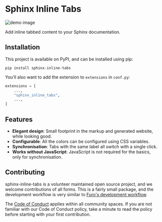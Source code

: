 # Sphinx Inline Tabs

![demo image](https://raw.githubusercontent.com/pradyunsg/sphinx-inline-tabs/main/docs/_static/demo.png)

<!-- start-include-here -->

Add inline tabbed content to your Sphinx documentation.

## Installation

This project is available on PyPI, and can be installed using pip:

```
pip install sphinx-inline-tabs
```

You'll also want to add the extension to `extensions` in `conf.py`:

```python
extensions = [
    ...,
    "sphinx_inline_tabs",
    ...,
]
```

## Features

- **Elegant design**: Small footprint in the markup and generated website, while looking good.
- **Configurable**: All the colors can be configured using CSS variables.
- **Synchronisation**: Tabs with the same label all switch with a single click.
- **Works without JavaScript**: JavaScript is not required for the basics, only for synchronisation.

<!-- end-include-here -->

## Contributing

sphinx-inline-tabs is a volunteer maintained open source project, and we welcome contributions of all forms. This is a fairly small package, and the development workflow is very similar to [Furo's development workflow](https://pradyunsg.me/furo/contributing/workflow/).

The [Code of Conduct](CODE_OF_CONDUCT.md) applies within all community spaces. If you are not familiar with our Code of Conduct policy, take a minute to read the policy before starting with your first contribution.
